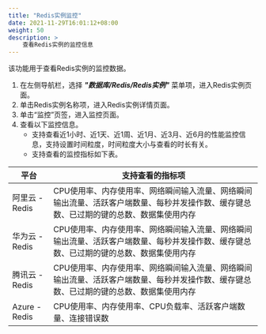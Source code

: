 ```yaml
---
title: "Redis实例监控"
date: 2021-11-29T16:01:12+08:00
weight: 50
description: >
    查看Redis实例的监控信息
---
```


该功能用于查看Redis实例的监控数据。

1. 在左侧导航栏，选择 **_"数据库/Redis/Redis实例"_** 菜单项，进入Redis实例页面。
2. 单击Redis实例名称项，进入Redis实例详情页面。
2. 单击“监控”页签，进入监控页面。
3. 查看以下监控信息。
    - 支持查看近1小时、近1天、近1周、近1月、近3月、近6月的性能监控信息，支持设置时间粒度，时间粒度大小与查看的时长有关。
    - 支持查看的监控指标如下表。


平台 | 支持查看的指标项 
---------|----------
 阿里云 - Redis | CPU使用率、内存使用率、网络瞬间输入流量、网络瞬间输出流量、活跃客户端数量、每秒并发操作数、缓存键总数、已过期的键的总数、数据集使用内存
 华为云 - Redis |  CPU使用率、内存使用率、网络瞬间输入流量、网络瞬间输出流量、活跃客户端数量、每秒并发操作数、缓存键总数、已过期的键的总数、数据集使用内存
 腾讯云 - Redis | CPU使用率、内存使用率、网络瞬间输入流量、网络瞬间输出流量、活跃客户端数量、每秒并发操作数、缓存键总数、已过期的键的总数、数据集使用内存
 Azure - Redis | CPU使用率、内存使用率、CPU负载率、活跃客户端数量、连接错误数